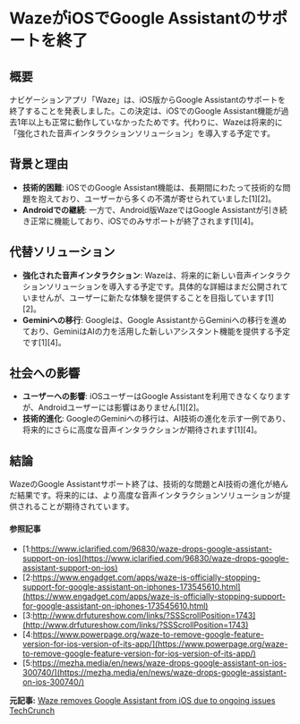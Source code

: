 # WazeがiOSでGoogle Assistantのサポートを終了

## 概要

ナビゲーションアプリ「Waze」は、iOS版からGoogle Assistantのサポートを終了することを発表しました。この決定は、iOSでのGoogle Assistant機能が過去1年以上も正常に動作していなかったためです。代わりに、Wazeは将来的に「強化された音声インタラクションソリューション」を導入する予定です。

## 背景と理由

- **技術的困難**: iOSでのGoogle Assistant機能は、長期間にわたって技術的な問題を抱えており、ユーザーから多くの不満が寄せられていました[1][2]。
- **Androidでの継続**: 一方で、Android版WazeではGoogle Assistantが引き続き正常に機能しており、iOSでのみサポートが終了されます[1][4]。

## 代替ソリューション

- **強化された音声インタラクション**: Wazeは、将来的に新しい音声インタラクションソリューションを導入する予定です。具体的な詳細はまだ公開されていませんが、ユーザーに新たな体験を提供することを目指しています[1][2]。
- **Geminiへの移行**: Googleは、Google AssistantからGeminiへの移行を進めており、GeminiはAIの力を活用した新しいアシスタント機能を提供する予定です[1][4]。

## 社会への影響

- **ユーザーへの影響**: iOSユーザーはGoogle Assistantを利用できなくなりますが、Androidユーザーには影響はありません[1][2]。
- **技術的進化**: GoogleのGeminiへの移行は、AI技術の進化を示す一例であり、将来的にさらに高度な音声インタラクションが期待されます[1][4]。

## 結論

WazeのGoogle Assistantサポート終了は、技術的な問題とAI技術の進化が絡んだ結果です。将来的には、より高度な音声インタラクションソリューションが提供されることが期待されています。

#### 参照記事
- [1:https://www.iclarified.com/96830/waze-drops-google-assistant-support-on-ios](https://www.iclarified.com/96830/waze-drops-google-assistant-support-on-ios)
- [2:https://www.engadget.com/apps/waze-is-officially-stopping-support-for-google-assistant-on-iphones-173545610.html](https://www.engadget.com/apps/waze-is-officially-stopping-support-for-google-assistant-on-iphones-173545610.html)
- [3:http://www.drfutureshow.com/links/?SSScrollPosition=1743](http://www.drfutureshow.com/links/?SSScrollPosition=1743)
- [4:https://www.powerpage.org/waze-to-remove-google-feature-version-for-ios-version-of-its-app/](https://www.powerpage.org/waze-to-remove-google-feature-version-for-ios-version-of-its-app/)
- [5:https://mezha.media/en/news/waze-drops-google-assistant-on-ios-300740/](https://mezha.media/en/news/waze-drops-google-assistant-on-ios-300740/)


**元記事:** [Waze removes Google Assistant from iOS due to ongoing issues TechCrunch](https://techcrunch.com/2025/03/26/waze-removes-google-assistant-from-ios-due-to-ongoing-issues/)